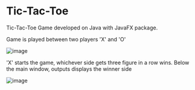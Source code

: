 # Tic-Tac-Toe
Tic-Tac-Toe Game developed on Java with JavaFX package.

Game is played between two players 'X' and 'O'

![image](https://user-images.githubusercontent.com/24220136/230802954-b721df7b-ff41-4857-8254-d0cf720e3b5d.png)

'X' starts the game, whichever side gets three figure in a row wins. Below the main window, outputs displays the winner side

![image](https://user-images.githubusercontent.com/24220136/230802982-7dff198b-7517-4411-881f-f8267fd78a12.png)

